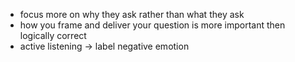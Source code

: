 * focus more on why they ask rather than what they ask
* how you frame and deliver your question is more important then logically correct
* active listening -> label negative emotion
